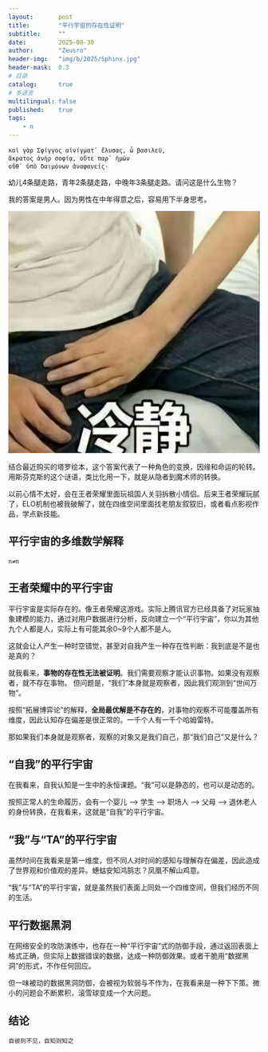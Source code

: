 ```yaml
---
layout:       post
title:        "平行宇宙的存在性证明"
subtitle:     ""
date:         2025-08-30
author:       "Zeusro"
header-img:   "img/b/2025/Sphinx.jpg"
header-mask:  0.3
# 目录
catalog:      true
# 多语言
multilingual: false
published:    true
tags:
    - n
---
```


```poem
καὶ γὰρ Σφίγγος αἰνίγματ᾽ ἔλυσας, ὦ βασιλεῦ,
ἄκρατος ἀνὴρ σοφίᾳ, οὔτε παρ᾽ ἡμῶν
οὔθ᾽ ὑπὸ δαιμόνων ἀναφανείς·
```

幼儿4条腿走路，青年2条腿走路，中晚年3条腿走路。请问这是什么生物？

我的答案是男人。因为男性在中年得意之后，容易用下半身思考。

![image](/img/p/cold.png)

结合最近购买的塔罗绘本，这个答案代表了一种角色的变换，因缘和命运的轮转。
用斯芬克斯的这个谜语，类比化用一下，就是从隐者到魔术师的转换。

以前心情不太好，会在王者荣耀里面玩祖国人关羽拆散小情侣。后来王者荣耀玩腻了，ELO机制也被我破解了，就在四维空间里面找老朋友叙叙旧，或者看点影视作品，学点新技能。

## 平行宇宙的多维数学解释

    n≠n

## 王者荣耀中的平行宇宙

平行宇宙是实际存在的。像王者荣耀这游戏。实际上腾讯官方已经具备了对玩家抽象建模的能力，通过对用户数据进行分析，反向建立一个“平行宇宙”，你以为其他九个人都是人，实际上有可能其余0~9个人都不是人。

这就会让人产生一种时空错觉，甚至对自我产生一种存在性判断：我到底是不是也是真的？

就我看来，**事物的存在性无法被证明**。我们需要观察才能认识事物。如果没有观察者，就不存在事物。
但问题是，“我们”本身就是观察者，因此我们观测到“世间万物”。

按照“拓展博弈论”的解释，**全局最优解是不存在的**，对事物的观察不可能覆盖所有维度，因此认知存在偏差是很正常的。一千个人有一千个哈姆雷特。

那如果我们本身就是观察者，观察的对象又是我们自己，那“我们自己”又是什么？

## “自我”的平行宇宙

在我看来，自我认知是一生中的永恒课题。“我”可以是静态的，也可以是动态的。

按照正常人的生命履历，会有一个婴儿 --> 学生 --> 职场人 --> 父母 --> 退休老人 的身份转换，在我看来，这就是“自我”的平行宇宙。

## “我”与“TA”的平行宇宙

虽然时间在我看来是第一维度，但不同人对时间的感知与理解存在偏差，因此造成了世界观和价值观的差异。蟪蛄安知鸿鹄志？凤凰不解山鸡意。

“我”与“TA”的平行宇宙，就是虽然我们表面上同处一个四维空间，但我们经历不同的生活。

## 平行数据黑洞

在网络安全的攻防演练中，也存在一种“平行宇宙”式的防御手段，通过返回表面上格式正确，但实际上数据错误的数据，达成一种防御效果。或者干脆用“数据黑洞”的形式，不作任何回应。

但一味被动的数据黑洞防御，会被视为软弱与不作为，在我看来是一种下下策。微小的问题会不断累积，滚雪球变成一个大问题。

## 结论

    自彼则不见，自知则知之